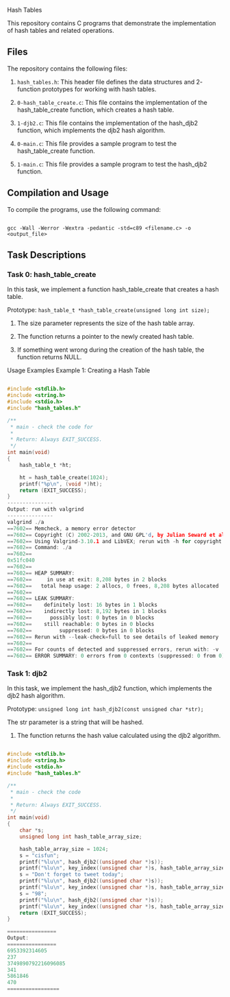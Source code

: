  Hash Tables

This repository contains C programs that demonstrate the implementation of hash tables and related operations.

## Files

The repository contains the following files:

1. `hash_tables.h`: This header file defines the data structures and 2- function prototypes for working with hash tables.

2. `0-hash_table_create.c`: This file contains the implementation of the hash_table_create function, which creates a hash table.

3. `1-djb2.c`: This file contains the implementation of the hash_djb2 function, which implements the djb2 hash algorithm.

4. `0-main.c`: This file provides a sample program to test the hash_table_create function.

5. `1-main.c`: This file provides a sample program to test the hash_djb2 function.


## Compilation and Usage

To compile the programs, use the following command:

```shell

gcc -Wall -Werror -Wextra -pedantic -std=c89 <filename.c> -o <output_file>

```

## Task Descriptions
### Task 0: hash_table_create

In this task, we implement a function hash_table_create that creates a hash table.

Prototype: `hash_table_t *hash_table_create(unsigned long int size);`

1. The size parameter represents the size of the hash table array.

2. The function returns a pointer to the newly created hash table.

3. If something went wrong during the creation of the hash table, the function returns NULL.

Usage Examples
Example 1: Creating a Hash Table

```c

#include <stdlib.h>
#include <string.h>
#include <stdio.h>
#include "hash_tables.h"

/**
 * main - check the code for
 *
 * Return: Always EXIT_SUCCESS.
 */
int main(void)
{
    hash_table_t *ht;

    ht = hash_table_create(1024);
    printf("%p\n", (void *)ht);
    return (EXIT_SUCCESS);
}
---------------
Output: run with valgrind
---------------
valgrind ./a
==7602== Memcheck, a memory error detector
==7602== Copyright (C) 2002-2013, and GNU GPL'd, by Julian Seward et al.
==7602== Using Valgrind-3.10.1 and LibVEX; rerun with -h for copyright info
==7602== Command: ./a
==7602== 
0x51fc040
==7602== 
==7602== HEAP SUMMARY:
==7602==     in use at exit: 8,208 bytes in 2 blocks
==7602==   total heap usage: 2 allocs, 0 frees, 8,208 bytes allocated
==7602== 
==7602== LEAK SUMMARY:
==7602==    definitely lost: 16 bytes in 1 blocks
==7602==    indirectly lost: 8,192 bytes in 1 blocks
==7602==      possibly lost: 0 bytes in 0 blocks
==7602==    still reachable: 0 bytes in 0 blocks
==7602==         suppressed: 0 bytes in 0 blocks
==7602== Rerun with --leak-check=full to see details of leaked memory
==7602== 
==7602== For counts of detected and suppressed errors, rerun with: -v
==7602== ERROR SUMMARY: 0 errors from 0 contexts (suppressed: 0 from 0)

```

### Task 1: djb2

In this task, we implement the hash_djb2 function, which implements the djb2 hash algorithm.

Prototype: `unsigned long int hash_djb2(const unsigned char *str);`

The str parameter is a string that will be hashed.

1. The function returns the hash value calculated using the djb2 algorithm.


```c

#include <stdlib.h>
#include <string.h>
#include <stdio.h>
#include "hash_tables.h"

/**
 * main - check the code
 *
 * Return: Always EXIT_SUCCESS.
 */
int main(void)
{
    char *s;
    unsigned long int hash_table_array_size;

    hash_table_array_size = 1024;
    s = "cisfun";
    printf("%lu\n", hash_djb2((unsigned char *)s));
    printf("%lu\n", key_index((unsigned char *)s, hash_table_array_size));
    s = "Don't forget to tweet today";
    printf("%lu\n", hash_djb2((unsigned char *)s));
    printf("%lu\n", key_index((unsigned char *)s, hash_table_array_size));
    s = "98";
    printf("%lu\n", hash_djb2((unsigned char *)s));
    printf("%lu\n", key_index((unsigned char *)s, hash_table_array_size));  
    return (EXIT_SUCCESS);
}

================
Output:
================
6953392314605
237
3749890792216096085
341
5861846
470
=================
```

